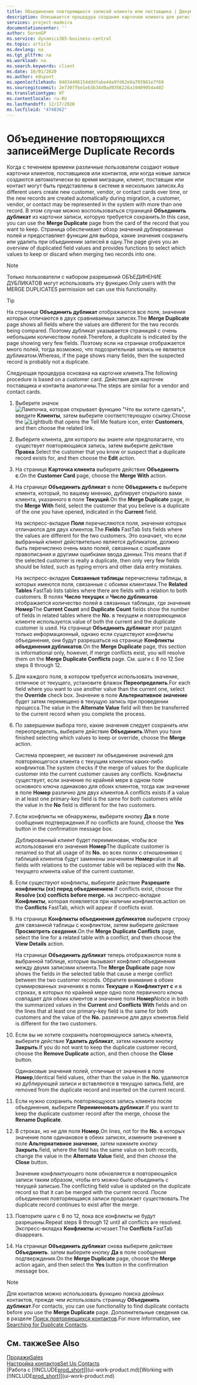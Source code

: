 ```yaml
---
title: Объединение повторяющихся записей клиента или поставщика | Документация Майкрософт
description: Описывается процедура создания карточки клиента для регистрации информации о каждом новом клиенте, которому вы что-либо продаете.
services: project-madeira
documentationcenter: ''
author: SorenGP
ms.service: dynamics365-business-central
ms.topic: article
ms.devlang: na
ms.tgt_pltfrm: na
ms.workload: na
ms.search.keywords: client
ms.date: 10/01/2020
ms.author: edupont
ms.openlocfilehash: 04034406154dddfabe44a9fd62e0a793981e7f69
ms.sourcegitcommit: 2e7307fbe1eb3b34d0ad9356226a19409054a402
ms.translationtype: HT
ms.contentlocale: ru-RU
ms.lasthandoff: 12/17/2020
ms.locfileid: "4748362"
---
```

# <a name="merge-duplicate-records"></a><span data-ttu-id="6edeb-103">Объединение повторяющихся записей</span><span class="sxs-lookup"><span data-stu-id="6edeb-103">Merge Duplicate Records</span></span>
<span data-ttu-id="6edeb-104">Когда с течением времени различные пользователи создают новые карточки клиентов, поставщиков или контактов, или когда новые записи создаются автоматически во время миграции, клиент, поставщик или контакт могут быть представлены в системе в нескольких записях.</span><span class="sxs-lookup"><span data-stu-id="6edeb-104">As different users create new customer, vendor, or contact cards over time, or the new records are created automatically during migration, a customer, vendor, or contact may be represented in the system with more than one record.</span></span> <span data-ttu-id="6edeb-105">В этом случае можно воспользоваться страницей **Объединить дубликат** из карточки записи, которую требуется сохранить.</span><span class="sxs-lookup"><span data-stu-id="6edeb-105">In this case, you can use the **Merge Duplicate** page from the card of the record that you want to keep.</span></span> <span data-ttu-id="6edeb-106">Страница обеспечивает обзор значений дублированных полей и предоставляет функции для выбора, какие значения сохранить или удалить при объединении записей в одну.</span><span class="sxs-lookup"><span data-stu-id="6edeb-106">The page gives you an overview of duplicated field values and provides functions to select which values to keep or discard when merging two records into one.</span></span>

> [!NOTE]
> <span data-ttu-id="6edeb-107">Только пользователи с набором разрешений ОБЪЕДИНЕНИЕ ДУБЛИКАТОВ могут использовать эту функцию.</span><span class="sxs-lookup"><span data-stu-id="6edeb-107">Only users with the MERGE DUPLICATES permission set can use this functionality.</span></span>

> [!TIP]
> <span data-ttu-id="6edeb-108">На странице **Объединить дубликат** отображаются все поля, значения которых отличаются в двух сравниваемых записях.</span><span class="sxs-lookup"><span data-stu-id="6edeb-108">The **Merge Duplicate** page shows all fields where the values are different for the two records being compared.</span></span> <span data-ttu-id="6edeb-109">Поэтому дубликат указывается страницей с очень небольшим количеством полей.</span><span class="sxs-lookup"><span data-stu-id="6edeb-109">Therefore, a duplicate is indicated by the page showing very few fields.</span></span> <span data-ttu-id="6edeb-110">Поэтому если на странице отображается много полей, тогда возможно, что подозрительная запись не является дубликатом.</span><span class="sxs-lookup"><span data-stu-id="6edeb-110">Whereas, if the page shows many fields, then the suspected record is probably not a duplicate.</span></span>

<span data-ttu-id="6edeb-111">Следующая процедура основана на карточке клиента.</span><span class="sxs-lookup"><span data-stu-id="6edeb-111">The following procedure is based on a customer card.</span></span> <span data-ttu-id="6edeb-112">Действия для карточек поставщика и контакта аналогичны.</span><span class="sxs-lookup"><span data-stu-id="6edeb-112">The steps are similar for a vendor  and contact cards.</span></span>

1. <span data-ttu-id="6edeb-113">Выберите значок ![Лампочка, которая открывает функцию "Что вы хотите сделать"](media/ui-search/search_small.png "Что вы хотите сделать"), введите **Клиенты**, затем выберите соответствующую ссылку.</span><span class="sxs-lookup"><span data-stu-id="6edeb-113">Choose the ![Lightbulb that opens the Tell Me feature](media/ui-search/search_small.png "Tell me what you want to do") icon, enter **Customers**, and then choose the related link.</span></span>
2. <span data-ttu-id="6edeb-114">Выберите клиента, для которого вы знаете или предполагаете, что существует повторяющаяся запись, затем выберите действие **Правка**.</span><span class="sxs-lookup"><span data-stu-id="6edeb-114">Select the customer that you know or suspect that a duplicate record exists for, and then choose the **Edit** action.</span></span>
3. <span data-ttu-id="6edeb-115">На странице **Карточка клиента** выберите действие **Объединить с**.</span><span class="sxs-lookup"><span data-stu-id="6edeb-115">On the **Customer Card** page, choose the **Merge With** action.</span></span>
4. <span data-ttu-id="6edeb-116">На странице **Объединить дубликат** в поле **Объединить с** выберите клиента, который, по вашему мнению, дублирует открытого вами клиента, указанного в поле **Текущий**.</span><span class="sxs-lookup"><span data-stu-id="6edeb-116">On the **Merge Duplicate** page, in the **Merge With** field, select the customer that you believe is a duplicate of the one you have opened, indicated in the **Current** field.</span></span>

    <span data-ttu-id="6edeb-117">На экспресс-вкладке **Поля** перечисляются поля, значения которых отличаются для двух клиентов.</span><span class="sxs-lookup"><span data-stu-id="6edeb-117">The **Fields** FastTab lists fields where the values are different for the two customers.</span></span> <span data-ttu-id="6edeb-118">Это означает, что если выбранный клиент действительно является дубликатом, должно быть перечислено очень мало полей, связанных с ошибками правописания и другими ошибками ввода данных.</span><span class="sxs-lookup"><span data-stu-id="6edeb-118">This means that if the selected customer is really a duplicate, then only very few fields should be listed, such as typing errors and other data entry mistakes.</span></span>

    <span data-ttu-id="6edeb-119">На экспресс-вкладке **Связанные таблицы** перечислены таблицы, в которых имеются поля, связанные с обоими клиентами.</span><span class="sxs-lookup"><span data-stu-id="6edeb-119">The **Related Tables** FastTab lists tables where there are fields with a relation to both customers.</span></span> <span data-ttu-id="6edeb-120">В полях **Число текущих** и **Число дубликатов** отображается количество полей в связанных таблицах, где значение **Номер**</span><span class="sxs-lookup"><span data-stu-id="6edeb-120">The **Current Count** and **Duplicate Count** fields show the number of fields in related tables where the **No.**</span></span> <span data-ttu-id="6edeb-121">в текущем и повторяющемся клиенте используется.</span><span class="sxs-lookup"><span data-stu-id="6edeb-121">value of both the current and the duplicate customer is used.</span></span> <span data-ttu-id="6edeb-122">На странице **Объединить дубликат** этот раздел только информационный, однако если существуют конфликты объединения, они будут разрешаться на странице **Конфликты объединения дубликатов**.</span><span class="sxs-lookup"><span data-stu-id="6edeb-122">On the **Merge Duplicate** page, this section is informational only, however, if merge conflicts exist, you will resolve them on the **Merge Duplicate Conflicts** page.</span></span> <span data-ttu-id="6edeb-123">См. шаги с 8 по 12.</span><span class="sxs-lookup"><span data-stu-id="6edeb-123">See steps 8 through 12.</span></span>   

5. <span data-ttu-id="6edeb-124">Для каждого поля, в котором требуется использовать значение, отличное от текущего, установите флажок **Переопределить**.</span><span class="sxs-lookup"><span data-stu-id="6edeb-124">For each field where you want to use another value than the current one, select the **Override** check box.</span></span> <span data-ttu-id="6edeb-125">Значение в поле **Альтернативное значение** будет затем перемещено в текущую запись при проведении процесса.</span><span class="sxs-lookup"><span data-stu-id="6edeb-125">The value in the **Alternate Value** field will then be transferred to the current record when you complete the process.</span></span>
6. <span data-ttu-id="6edeb-126">По завершении выбора того, какие значения следует сохранить или переопределить, выберите действие **Объединить**.</span><span class="sxs-lookup"><span data-stu-id="6edeb-126">When you have finished selecting which values to keep or override, choose the **Merge** action.</span></span>

    <span data-ttu-id="6edeb-127">Система проверяет, не вызовет ли объединение значений для повторяющегося клиента с текущим клиентом каких-либо конфликтов.</span><span class="sxs-lookup"><span data-stu-id="6edeb-127">The system checks if the merge of values for the duplicate customer into the current customer causes any conflicts.</span></span> <span data-ttu-id="6edeb-128">Конфликты существует, если значение по крайней мере в одном поле основного ключа одинаково для обоих клиентов, тогда как значение в поле **Номер** различно для двух клиентов.</span><span class="sxs-lookup"><span data-stu-id="6edeb-128">A conflicts exists if a value in at least one primary-key field is the same for both customers while the value in the **No** field is different for the two customers.</span></span>

7. <span data-ttu-id="6edeb-129">Если конфликты не обнаружены, выберите кнопку **Да** в поле сообщения подтверждения.</span><span class="sxs-lookup"><span data-stu-id="6edeb-129">If no conflicts are found, choose the **Yes** button in the confirmation message box.</span></span>

    <span data-ttu-id="6edeb-130">Дублированный клиент будет переименован, чтобы все использования его значения **Номер**</span><span class="sxs-lookup"><span data-stu-id="6edeb-130">The duplicate customer is renamed so that all usage of its **No.**</span></span> <span data-ttu-id="6edeb-131">во всех полях с отношениями с таблицей клиентов будут заменены значением **Номер**</span><span class="sxs-lookup"><span data-stu-id="6edeb-131">value in all fields with relations to the customer table will be replaced with the **No.**</span></span> <span data-ttu-id="6edeb-132">текущего клиента.</span><span class="sxs-lookup"><span data-stu-id="6edeb-132">value of the current customer.</span></span>
8. <span data-ttu-id="6edeb-133">Если существуют конфликты, выберите действие **Разрешите конфликты (хх) перед объединением**.</span><span class="sxs-lookup"><span data-stu-id="6edeb-133">If conflicts exist, choose the **Resolve (xx) conflicts before merge.**</span></span> <span data-ttu-id="6edeb-134">на экспресс-вкладке **Конфликты**, которая появляется при наличии конфликтов.</span><span class="sxs-lookup"><span data-stu-id="6edeb-134">action on the **Conflicts** FastTab, which will appear if conflicts exist.</span></span>
9. <span data-ttu-id="6edeb-135">На странице **Конфликты объединения дубликатов** выберите строку для связанной таблицы с конфликтом, затем выберите действие **Просмотреть сведения**.</span><span class="sxs-lookup"><span data-stu-id="6edeb-135">On the **Merge Duplicate Conflicts** page, select the line for a related table with a conflict, and then choose the **View Details** action.</span></span>

    <span data-ttu-id="6edeb-136">На странице **Объединить дубликат** теперь отображаются поля в выбранной таблице, которые вызывают конфликт объединения между двумя записями клиента.</span><span class="sxs-lookup"><span data-stu-id="6edeb-136">The **Merge Duplicate** page now shows the fields in the selected table that cause a merge conflict between the two customer records.</span></span> <span data-ttu-id="6edeb-137">Обратите внимание в обоих суммированных значениях в полях **Текущее** и **Конфликтует с** и в строках, в которых по крайней мере одно поле первичного ключа совпадает для обоих клиентов и значение поля **Номер**</span><span class="sxs-lookup"><span data-stu-id="6edeb-137">Notice in both the summarized values in the **Current** and **Conflicts With** fields and on the lines that at least one primary-key field is the same for both customers and the value of the **No.**</span></span> <span data-ttu-id="6edeb-138">различное для двух клиентов.</span><span class="sxs-lookup"><span data-stu-id="6edeb-138">field is different for the two customers.</span></span>   
10. <span data-ttu-id="6edeb-139">Если вы не хотите сохранять повторяющуюся запись клиента, выберите действие **Удалить дубликат**, затем нажмите кнопку **Закрыть**.</span><span class="sxs-lookup"><span data-stu-id="6edeb-139">If you do not want to keep the duplicate customer record, choose the **Remove Duplicate** action, and then choose the **Close** button.</span></span>

    <span data-ttu-id="6edeb-140">Одинаковые значения полей, отличные от значения в поле **Номер**,</span><span class="sxs-lookup"><span data-stu-id="6edeb-140">Identical field values, other than the value in the **No.**</span></span> <span data-ttu-id="6edeb-141">удаляются из дублирующей записи и вставляются в текущую запись.</span><span class="sxs-lookup"><span data-stu-id="6edeb-141">field, are removed from the duplicate record and inserted on the current record.</span></span>
11. <span data-ttu-id="6edeb-142">Если нужно сохранить повторяющуюся запись клиента после объединения, выберите **Переименовать дубликат**.</span><span class="sxs-lookup"><span data-stu-id="6edeb-142">If you want to keep the duplicate customer record after the merge,  choose the **Rename Duplicate**.</span></span>
12. <span data-ttu-id="6edeb-143">В строках, но не для поля **Номер**,</span><span class="sxs-lookup"><span data-stu-id="6edeb-143">On lines, not for the **No.**</span></span> <span data-ttu-id="6edeb-144">в которых значение поля одинаковое в обеих записях, измените значение в поле **Альтернативное значение**, затем нажмите кнопку **Закрыть**.</span><span class="sxs-lookup"><span data-stu-id="6edeb-144">field, where the field has the same value on both records, change the value in the **Alternate Value** field, and then choose the **Close** button.</span></span>

    <span data-ttu-id="6edeb-145">Значение конфликтующего поля обновляется в повторяющейся записи таким образом, чтобы его можно было объединить с текущей записью.</span><span class="sxs-lookup"><span data-stu-id="6edeb-145">The conflicting field value is updated on the duplicate record so that it can be merged with the current record.</span></span> <span data-ttu-id="6edeb-146">После объединения повторяющаяся записи продолжает существовать.</span><span class="sxs-lookup"><span data-stu-id="6edeb-146">The duplicate record continues to exist after the merge.</span></span>
13. <span data-ttu-id="6edeb-147">Повторите шаги с 8 по 12, пока все конфликты не будут разрешены.</span><span class="sxs-lookup"><span data-stu-id="6edeb-147">Repeat steps 8 through 12 until all conflicts are resolved.</span></span> <span data-ttu-id="6edeb-148">Экспресс-вкладка **Конфликты** исчезает.</span><span class="sxs-lookup"><span data-stu-id="6edeb-148">The **Conflicts** FastTab disappears.</span></span>
14. <span data-ttu-id="6edeb-149">На странице **Объединить дубликат** снова выберите действие **Объединить**. затем выберите кнопку **Да** в поле сообщения подтверждения.</span><span class="sxs-lookup"><span data-stu-id="6edeb-149">On the **Merge Duplicate** page, choose the **Merge** action again, and then select the **Yes** button in the confirmation message box.</span></span>

> [!NOTE]
> <span data-ttu-id="6edeb-150">Для контактов можно использовать функцию поиска двойных контактов, прежде чем использовать страницу **Объединить дубликат**.</span><span class="sxs-lookup"><span data-stu-id="6edeb-150">For contacts, you can use functionality to find duplicate contacts before you use the **Merge Duplicate** page.</span></span> <span data-ttu-id="6edeb-151">Дополнительные сведения см. в разделе [Поиск повторяющихся контактов](marketing-setup-contacts.md#searching-for-duplicate-contacts).</span><span class="sxs-lookup"><span data-stu-id="6edeb-151">For more information, see [Searching for Duplicate Contacts](marketing-setup-contacts.md#searching-for-duplicate-contacts).</span></span>

## <a name="see-also"></a><span data-ttu-id="6edeb-152">См. также</span><span class="sxs-lookup"><span data-stu-id="6edeb-152">See Also</span></span>
[<span data-ttu-id="6edeb-153">Продажи</span><span class="sxs-lookup"><span data-stu-id="6edeb-153">Sales</span></span>](sales-manage-sales.md)  
[<span data-ttu-id="6edeb-154">Настройка контактов</span><span class="sxs-lookup"><span data-stu-id="6edeb-154">Set Up Contacts</span></span>](marketing-setup-contacts.md)  
<span data-ttu-id="6edeb-155">[Работа с [!INCLUDE[prod_short](includes/prod_short.md)]](ui-work-product.md)</span><span class="sxs-lookup"><span data-stu-id="6edeb-155">[Working with [!INCLUDE[prod_short](includes/prod_short.md)]](ui-work-product.md)</span></span>
